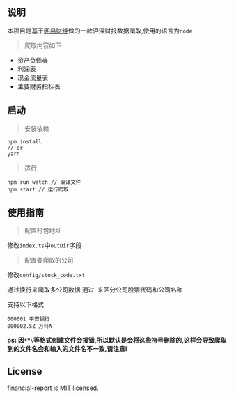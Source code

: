 ## 说明

本项目是基于[网易财经](http://quotes.money.163.com/)做的一款沪深财报数据爬取,使用的语言为`node`

> 爬取内容如下

- 资产负债表
- 利润表
- 现金流量表
- 主要财务指标表

## 启动

> 安装依赖

```
npm install
// or
yarn
```

> 运行

```
npm run watch // 编译文件
npm start // 运行爬取
```

## 使用指南

> 配置打包地址

修改`index.ts`中`outDir`字段

> 配置要爬取的公司

修改`config/stock_code.txt`

通过换行来爬取多公司数据 通过` `来区分公司股票代码和公司名称

支持以下格式

```
000001 平安银行
000002.SZ 万科A
```

**ps: 因`*"\`等格式创建文件会报错,所以默认是会将这些符号删除的,这样会导致爬取到的文件名会和输入的文件名不一致,请注意!**

## License

financial-report is [MIT licensed](./LICENSE).

